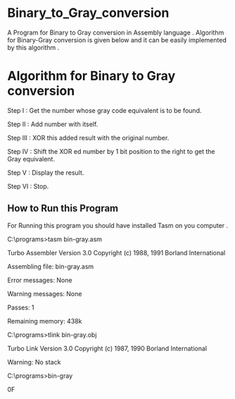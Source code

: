 # Binary_to_Gray_conversion
A Program for Binary to Gray conversion in Assembly language . Algorithm for Binary-Gray conversion is given below and it can be easily implemented by this algorithm .


# Algorithm for Binary to Gray conversion
 

Step I : Get the number whose gray code equivalent is to be found.

Step II : Add number with itself.

Step III : XOR this added result with the original number.

Step IV : Shift the XOR ed number by 1 bit position to the right to get the Gray equivalent.

Step V : Display the result.

Step VI : Stop.



## How to Run this Program
 

For Running this program you should have installed Tasm on you computer .

C:\programs>tasm bin-gray.asm

Turbo Assembler Version 3.0 Copyright (c) 1988, 1991 Borland International

Assembling file: bin-gray.asm

Error messages: None

Warning messages: None

Passes: 1

Remaining memory: 438k

C:\programs>tlink bin-gray.obj

Turbo Link Version 3.0 Copyright (c) 1987, 1990 Borland International

Warning: No stack

C:\programs>bin-gray

0F
